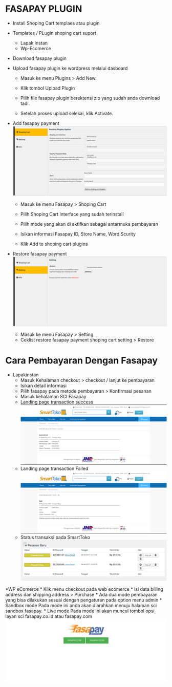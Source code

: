 FASAPAY PLUGIN
=============

* Install Shoping Cart templaes atau plugin
* Templates / PLugin shoping cart suport
   * Lapak Instan
   * Wp-Ecomerce
* Download fasapay plugin
* Upload fasapay plugin ke wordpress melalui dasboard
  * Masuk ke menu Plugins > Add New.

  * Klik tombol Upload Plugin
  
  * Pilih file fasapay plugin berektensi zip yang sudah anda download tadi.

  * Setelah proses upload selesai, klik Activate.

* Add fasapay payment
![GitHub Logo](/images/capture_sci.png)
  * Masuk ke menu Fasapay > Shoping Cart

  * Pilih Shoping Cart Interface yang sudah terinstall
  
  * Pilih mode yang akan di aktifkan sebagai antarmuka pembayaran

  * Isikan informasi Fasapay ID, Store Name, Word Scurity

  * Klik Add to shoping cart plugins
* Restore fasapay payment
![GitHub Logo](/images/capture_setting.png)
  * Masuk ke menu Fasapay > Setting
  * Ceklist restore fasapay payment shoping cart setting > Restore

Cara Pembayaran Dengan Fasapay
=============
* Lapakinstan
    * Masuk Kehalaman checkout > checkout / lanjut ke pembayaran
    * Isikan detail informasi
    * Pilih fasapay pada metode pembayaran > Konfirmasi pesanan
    * Masuk kehalaman SCI Fasapay
    * Landing page transaction success
![GitHub Logo](/images/capture_success.png)
    * Landing page transaction Failed
![GitHub Logo](/images/capture_failed.png)
    * Status transaksi pada SmartToko 
![GitHub Logo](/images/capture_status.png)

*WP eComerce
    * Klik menu checkout pada web ecomerce
    * Isi data billing address dan shipping address > Purchase
    * Ada dua mode pembayaran yang bisa dilakukan sesuai dengan pengaturan pada option menu admin
        * Sandbox mode
          Pada mode ini anda akan diarahkan menuju halaman sci sandbox fasapay.
        * Live mode
          Pada mode ini akan muncul tombol opsi layan sci fasapay.co.id atau fasapay.com
          ![GitHub Logo](/images/capture_live_Mode.png)